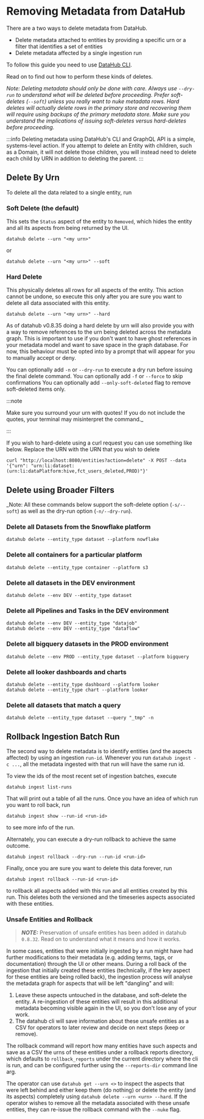 # Removing Metadata from DataHub

There are a two ways to delete metadata from DataHub. 
- Delete metadata attached to entities by providing a specific urn or a filter that identifies a set of entities
- Delete metadata affected by a single ingestion run

To follow this guide you need to use [DataHub CLI](../cli.md).

Read on to find out how to perform these kinds of deletes.

_Note: Deleting metadata should only be done with care. Always use `--dry-run` to understand what will be deleted before proceeding. Prefer soft-deletes (`--soft`) unless you really want to nuke metadata rows. Hard deletes will actually delete rows in the primary store and recovering them will require using backups of the primary metadata store. Make sure you understand the implications of issuing soft-deletes versus hard-deletes before proceeding._ 


:::info
Deleting metadata using DataHub's CLI and GraphQL API is a simple, systems-level action. If you attempt to delete an Entity with children, such as a Domain, it will not delete those children, you will instead need to delete each child by URN in addition to deleting the parent. 
:::
## Delete By Urn

To delete all the data related to a single entity, run

### Soft Delete (the default)

This sets the `Status` aspect of the entity to `Removed`, which hides the entity and all its aspects from being returned by the UI.
```
datahub delete --urn "<my urn>"
```
or
```
datahub delete --urn "<my urn>" --soft
```

### Hard Delete

This physically deletes all rows for all aspects of the entity. This action cannot be undone, so execute this only after you are sure you want to delete all data associated with this entity. 

```
datahub delete --urn "<my urn>" --hard
```

As of datahub v0.8.35 doing a hard delete by urn will also provide you with a way to remove references to the urn being deleted across the metadata graph. This is important to use if you don't want to have ghost references in your metadata model and want to save space in the graph database.
For now, this behaviour must be opted into by a prompt that will appear for you to manually accept or deny.

You can optionally add `-n` or `--dry-run` to execute a dry run before issuing the final delete command.
You can optionally add `-f` or `--force` to skip confirmations
You can optionally add `--only-soft-deleted` flag to remove soft-deleted items only.

 :::note

Make sure you surround your urn with quotes! If you do not include the quotes, your terminal may misinterpret the command._

:::

If you wish to hard-delete using a curl request you can use something like below. Replace the URN with the URN that you wish to delete

```
curl "http://localhost:8080/entities?action=delete" -X POST --data '{"urn": "urn:li:dataset:(urn:li:dataPlatform:hive,fct_users_deleted,PROD)"}'
```

## Delete using Broader Filters

_Note: All these commands below support the soft-delete option (`-s/--soft`) as well as the dry-run option (`-n/--dry-run`). 


### Delete all Datasets from the Snowflake platform
```
datahub delete --entity_type dataset --platform nowflake
```

### Delete all containers for a particular platform
```
datahub delete --entity_type container --platform s3
```

### Delete all datasets in the DEV environment
```
datahub delete --env DEV --entity_type dataset
```

### Delete all Pipelines and Tasks in the DEV environment
```
datahub delete --env DEV --entity_type "datajob"
datahub delete --env DEV --entity_type "dataflow"
```

### Delete all bigquery datasets in the PROD environment
```
datahub delete --env PROD --entity_type dataset --platform bigquery
```

### Delete all looker dashboards and charts
```
datahub delete --entity_type dashboard --platform looker
datahub delete --entity_type chart --platform looker
```

### Delete all datasets that match a query
```
datahub delete --entity_type dataset --query "_tmp" -n
```

## Rollback Ingestion Batch Run

The second way to delete metadata is to identify entities (and the aspects affected) by using an ingestion `run-id`. Whenever you run `datahub ingest -c ...`, all the metadata ingested with that run will have the same run id.

To view the ids of the most recent set of ingestion batches, execute

```
datahub ingest list-runs
```

That will print out a table of all the runs. Once you have an idea of which run you want to roll back, run

```
datahub ingest show --run-id <run-id>
```

to see more info of the run.

Alternately, you can execute a dry-run rollback to achieve the same outcome. 
```
datahub ingest rollback --dry-run --run-id <run-id>
```

Finally, once you are sure you want to delete this data forever, run

```
datahub ingest rollback --run-id <run-id>
```

to rollback all aspects added with this run and all entities created by this run.
This deletes both the versioned and the timeseries aspects associated with these entities.

### Unsafe Entities and Rollback

> **_NOTE:_** Preservation of unsafe entities has been added in datahub `0.8.32`. Read on to understand what it means and how it works.

In some cases, entities that were initially ingested by a run might have had further modifications to their metadata (e.g. adding terms, tags, or documentation) through the UI or other means. During a roll back of the ingestion that initially created these entities (technically, if the key aspect for these entities are being rolled back), the ingestion process will analyse the metadata graph for aspects that will be left "dangling" and will:
1. Leave these aspects untouched in the database, and soft-delete the entity. A re-ingestion of these entities will result in this additional metadata becoming visible again in the UI, so you don't lose any of your work. 
2. The datahub cli will save information about these unsafe entities as a CSV for operators to later review and decide on next steps (keep or remove).

The rollback command will report how many entities have such aspects and save as a CSV the urns of these entities under a rollback reports directory, which defaults to `rollback_reports` under the current directory where the cli is run, and can be configured further using the `--reports-dir` command line arg.

The operator can use `datahub get --urn <>` to inspect the aspects that were left behind and either keep them (do nothing) or delete the entity (and its aspects) completely using `datahub delete --urn <urn> --hard`. If the operator wishes to remove all the metadata associated with these unsafe entities, they can re-issue the rollback command with the `--nuke` flag.

